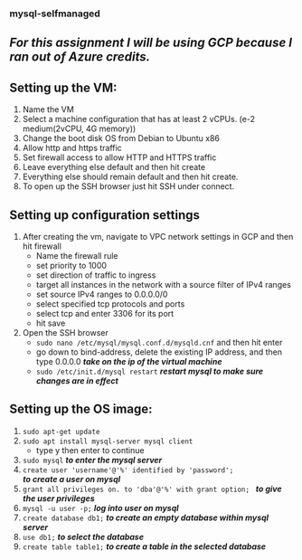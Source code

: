 ### mysql-selfmanaged

## ***For this assignment I will be using GCP because I ran out of Azure credits.***

## Setting up the VM:
1. Name the VM
2. Select a machine configuration that has at least 2 vCPUs. (e-2 medium(2vCPU, 4G memory))
3. Change the boot disk OS from Debian to Ubuntu x86
4. Allow http and https traffic
5. Set firewall access to allow HTTP and HTTPS traffic
6. Leave everything else default and then hit create
7. Everything else should remain default and then hit create.
8. To open up the SSH browser just hit SSH under connect.

## Setting up configuration settings
1. After creating the vm, navigate to VPC network settings in GCP
    and then hit firewall
    - Name the firewall rule
    - set priority to 1000
    - set direction of traffic to ingress
    - target all instances in the network with a source filter of IPv4 ranges
    - set source IPv4 ranges to 0.0.0.0/0
    - select specified tcp protocols and ports
    - select tcp and enter 3306 for its port
    - hit save
2. Open the SSH browser
    - ```sudo nano /etc/mysql/mysql.conf.d/mysqld.cnf``` and then hit enter
    - go down to bind-address, delete the existing IP address, and then type 0.0.0.0
        ***take on the ip of the virtual machine***
    - ```sudo /etc/init.d/mysql restart```
        ***restart mysql to make sure changes are in effect***

## Setting up the OS image:
1. ```sudo apt-get update```
2. ```sudo apt install mysql-server mysql client```
    - type y then enter to continue
3. ```sudo mysql```
        ***to enter the mysql server***
5. ```create user 'username'@'%' identified by 'password';```   
        ***to create a user on mysql***
6. ```grant all privileges on. to 'dba'@'%' with grant option; ```
        ***to give the user privileges***
8. ```mysql -u user -p;```
        ***log into user on mysql***
10. ```create database db1;```
        ***to create an empty database within mysql server***
12. ```use db1;``` 
        ***to select the database***
14. ```create table table1;```
        ***to create a table in the selected database***

 
